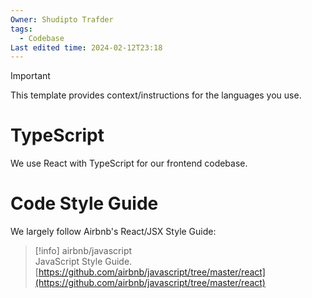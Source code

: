 ```yaml
---
Owner: Shudipto Trafder
tags:
  - Codebase
Last edited time: 2024-02-12T23:18
---
```

> [!important]  
> This template provides context/instructions for the languages you use.  

# TypeScript

We use React with TypeScript for our frontend codebase.

# Code Style Guide

We largely follow Airbnb's React/JSX Style Guide:

> [!info] airbnb/javascript  
> JavaScript Style Guide.  
> [https://github.com/airbnb/javascript/tree/master/react](https://github.com/airbnb/javascript/tree/master/react)